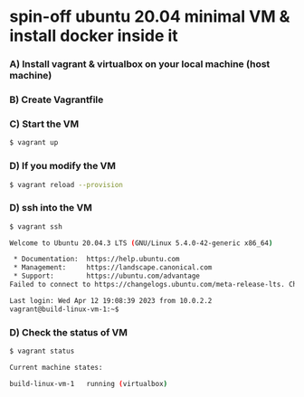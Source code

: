 # spin-off ubuntu 20.04 minimal VM & install docker inside it

### A) Install vagrant & virtualbox on your local machine (host machine)

### B) Create Vagrantfile

### C) Start the VM
```bash
$ vagrant up 

```

### D) If you modify the VM
```bash
$ vagrant reload --provision

```

### D) ssh into the VM
```bash
$ vagrant ssh

```

```bash
Welcome to Ubuntu 20.04.3 LTS (GNU/Linux 5.4.0-42-generic x86_64)

 * Documentation:  https://help.ubuntu.com
 * Management:     https://landscape.canonical.com
 * Support:        https://ubuntu.com/advantage
Failed to connect to https://changelogs.ubuntu.com/meta-release-lts. Check your Internet connection or proxy settings

Last login: Wed Apr 12 19:08:39 2023 from 10.0.2.2
vagrant@build-linux-vm-1:~$

```


### D) Check the status of VM
```bash
$ vagrant status

```

```bash
Current machine states:

build-linux-vm-1   running (virtualbox)

```

